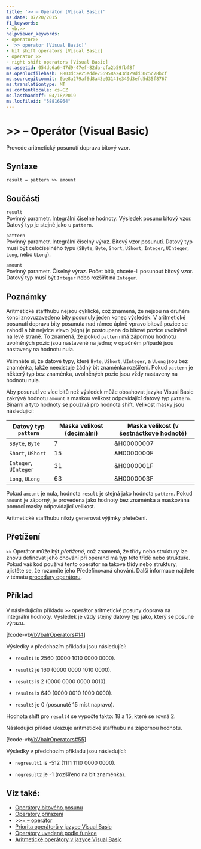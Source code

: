 ```yaml
---
title: '>> – Operátor (Visual Basic)'
ms.date: 07/20/2015
f1_keywords:
- vb.>>
helpviewer_keywords:
- operator>>
- '>> operator [Visual Basic]'
- bit shift operators [Visual Basic]
- operator >>
- right shift operators [Visual Basic]
ms.assetid: 054dc6a6-47d9-47ef-82da-cfa2b59fbf8f
ms.openlocfilehash: 8803dc2e25edde756958a243d429dd30c5c78bcf
ms.sourcegitcommit: 0be8a279af6d8a43e03141e349d3efd5d35f8767
ms.translationtype: MT
ms.contentlocale: cs-CZ
ms.lasthandoff: 04/18/2019
ms.locfileid: "58816964"
---
```

# <a name="-operator-visual-basic"></a>>> – Operátor (Visual Basic)
Provede aritmetický posunutí doprava bitový vzor.  
  
## <a name="syntax"></a>Syntaxe  
  
```  
result = pattern >> amount  
```  
  
## <a name="parts"></a>Součásti  
 `result`  
 Povinný parametr. Integrální číselné hodnoty. Výsledek posunu bitový vzor. Datový typ je stejné jako u `pattern`.  
  
 `pattern`  
 Povinný parametr. Integrální číselný výraz. Bitový vzor posunutí. Datový typ musí být celočíselného typu (`SByte`, `Byte`, `Short`, `UShort`, `Integer`, `UInteger`, `Long`, nebo `ULong`).  
  
 `amount`  
 Povinný parametr. Číselný výraz. Počet bitů, chcete-li posunout bitový vzor. Datový typ musí být `Integer` nebo rozšířit na `Integer`.  
  
## <a name="remarks"></a>Poznámky  
 Aritmetické staffhubu nejsou cyklické, což znamená, že nejsou na druhém konci znovuzavedeno bity posunuly jeden konec výsledek. V aritmetické posunutí doprava bity posunuta nad rámec úplně vpravo bitová pozice se zahodí a bit nejvíce vlevo (sign) je postoupena do bitové pozice uvolněné na levé straně. To znamená, že pokud `pattern` má zápornou hodnotu uvolněných pozic jsou nastavené na jednu; v opačném případě jsou nastaveny na hodnotu nula.  
  
 Všimněte si, že datové typy, které `Byte`, `UShort`, `UInteger`, a `ULong` jsou bez znaménka, takže neexistuje žádný bit znaménka rozšíření. Pokud `pattern` je některý typ bez znaménka, uvolněných pozic jsou vždy nastaveny na hodnotu nula.  
  
 Aby posunutí ve více bitů než výsledek může obsahovat jazyka Visual Basic zakrývá hodnotu `amount` s maskou velikost odpovídající datový typ `pattern`. Binární a tyto hodnoty se používá pro hodnota shift. Velikost masky jsou následující:  
  
|Datový typ `pattern`|Maska velikost (decimální)|Maska velikost (v šestnáctkové hodnotě)|  
|----------------------------|---------------------------|-------------------------------|  
|`SByte`, `Byte`|7|&H00000007|  
|`Short`, `UShort`|15|&H0000000F|  
|`Integer`, `UInteger`|31|&H0000001F|  
|`Long`, `ULong`|63|&H0000003F|  
  
 Pokud `amount` je nula, hodnota `result` je stejná jako hodnota `pattern`. Pokud `amount` je záporný, je provedena jako hodnoty bez znaménka a maskována pomocí masky odpovídající velikost.  
  
 Aritmetické staffhubu nikdy generovat výjimky přetečení.  
  
## <a name="overloading"></a>Přetížení  
 `>>` Operátor může být *přetížené*, což znamená, že třídy nebo struktury lze znovu definovat jeho chování při operand má typ této třídě nebo struktuře. Pokud váš kód používá tento operátor na takové třídy nebo struktury, ujistěte se, že rozumíte jeho Předefinovaná chování. Další informace najdete v tématu [procedury operátoru](../../../visual-basic/programming-guide/language-features/procedures/operator-procedures.md).  
  
## <a name="example"></a>Příklad  
 V následujícím příkladu `>>` operátor aritmetické posuny doprava na integrální hodnoty. Výsledek je vždy stejný datový typ jako, který se posune výrazu.  
  
 [!code-vb[VbVbalrOperators#14](~/samples/snippets/visualbasic/VS_Snippets_VBCSharp/VbVbalrOperators/VB/Class1.vb#14)]  
  
 Výsledky v předchozím příkladu jsou následující:  
  
-   `result1` is 2560 (0000 1010 0000 0000).  
  
-   `result2` je 160 (0000 0000 1010 0000).  
  
-   `result3` is 2 (0000 0000 0000 0010).  
  
-   `result4` is 640 (0000 0010 1000 0000).  
  
-   `result5` je 0 (posunuté 15 míst napravo).  
  
 Hodnota shift pro `result4` se vypočte takto: 18 a 15, které se rovná 2.  
  
 Následující příklad ukazuje aritmetické staffhubu na zápornou hodnotu.  
  
 [!code-vb[VbVbalrOperators#55](~/samples/snippets/visualbasic/VS_Snippets_VBCSharp/VbVbalrOperators/VB/Class1.vb#55)]  
  
 Výsledky v předchozím příkladu jsou následující:  
  
-   `negresult1` is -512 (1111 1110 0000 0000).  
  
-   `negresult2` je -1 (rozšířeno na bit znaménka).  
  
## <a name="see-also"></a>Viz také:

- [Operátory bitového posunu](../../../visual-basic/language-reference/operators/bit-shift-operators.md)
- [Operátory přiřazení](../../../visual-basic/language-reference/operators/assignment-operators.md)
- [>>= – operátor](../../../visual-basic/language-reference/operators/right-shift-assignment-operator.md)
- [Priorita operátorů v jazyce Visual Basic](../../../visual-basic/language-reference/operators/operator-precedence.md)
- [Operátory uvedené podle funkce](../../../visual-basic/language-reference/operators/operators-listed-by-functionality.md)
- [Aritmetické operátory v jazyce Visual Basic](../../../visual-basic/programming-guide/language-features/operators-and-expressions/arithmetic-operators.md)
